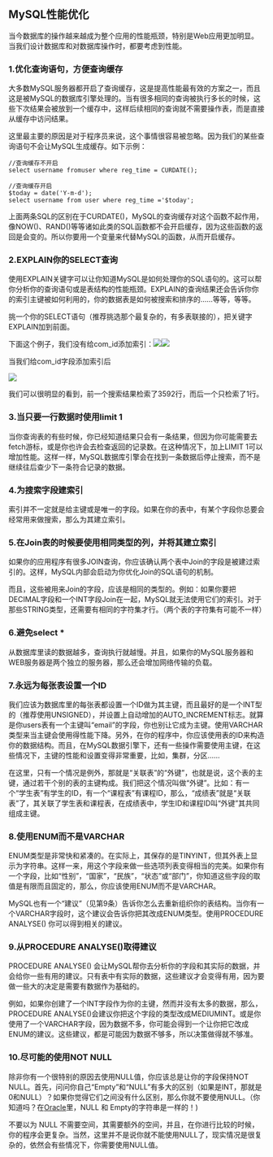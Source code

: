 ## MySQL性能优化　　

当今数据库的操作越来越成为整个应用的性能瓶颈，特别是Web应用更加明显。当我们设计数据库和对数据库操作时，都要考虑到性能。

### 1.优化查询语句，方便查询缓存

大多数MySQL服务器都开启了查询缓存，这是提高性能最有效的方案之一，而且这是被MySQL的数据库引擎处理的。当有很多相同的查询被执行多长的时候，这些下次结果会被放到一个缓存中，这样后续相同的查询就不需要操作表，而是直接从缓存中访问结果。

这里最主要的原因是对于程序员来说，这个事情很容易被忽略。因为我们的某些查询语句不会让MySQL生成缓存。如下示例：

```
//查询缓存不开启
select username fromuser where reg_time = CURDATE();

//查询缓存开启
$today = date('Y-m-d');
select username from user where reg_time ='$today';
```

上面两条SQL的区别在于CURDATE\(\)，MySQL的查询缓存对这个函数不起作用，像NOW\(\)、RAND\(\)等等诸如此类的SQL函数都不会开启缓存，因为这些函数的返回是会变的。所以你要用一个变量来代替MySQL的函数，从而开启缓存。

### 2.**EXPLAIN你的SELECT查询**

使用EXPLAIN关键字可以让你知道MySQL是如何处理你的SQL语句的。这可以帮你分析你的查询语句或是表结构的性能瓶颈。EXPLAIN的查询结果还会告诉你你的索引主键被如何利用的，你的数据表是如何被搜索和排序的……等等，等等。

挑一个你的SELECT语句（推荐挑选那个最复杂的，有多表联接的），把关键字EXPLAIN加到前面。

下面这个例子，我们没有给com\_id添加索引：![](http://images2015.cnblogs.com/blog/1022098/201612/1022098-20161230190744726-1300343072.png)![](http://images2015.cnblogs.com/blog/1022098/201612/1022098-20161230190931695-1482338732.png)

当我们给com\_id字段添加索引后

![](http://images2015.cnblogs.com/blog/1022098/201612/1022098-20161230191033132-1794288624.png)

我们可以很明显的看到，前一个搜索结果检索了3592行，而后一个只检索了1行。

### 3.当只要一行数据时使用limit 1

当你查询表的有些时候，你已经知道结果只会有一条结果，但因为你可能需要去fetch游标，或是你也许会去检查返回的记录数。在这种情况下，加上LIMIT 1可以增加性能。这样一样，MySQL数据库引擎会在找到一条数据后停止搜索，而不是继续往后查少下一条符合记录的数据。

### **4.为搜索字段建索引**

索引并不一定就是给主键或是唯一的字段。如果在你的表中，有某个字段你总要会经常用来做搜索，那么为其建立索引。

### 5.在Join表的时候要使用相同类型的列，并将其建立索引

如果你的应用程序有很多JOIN查询，你应该确认两个表中Join的字段是被建过索引的。这样，MySQL内部会启动为你优化Join的SQL语句的机制。

而且，这些被用来Join的字段，应该是相同的类型的。例如：如果你要把DECIMAL字段和一个INT字段Join在一起，MySQL就无法使用它们的索引。对于那些STRING类型，还需要有相同的字符集才行。（两个表的字符集有可能不一样）

### 6.避免select \*

从数据库里读的数据越多，查询执行就越慢。并且，如果你的MySQL服务器和WEB服务器是两个独立的服务器，那么还会增加网络传输的负载。

### 7.永远为每张表设置一个ID

我们应该为数据库里的每张表都设置一个ID做为其主键，而且最好的是一个INT型的（推荐使用UNSIGNED），并设置上自动增加的AUTO\_INCREMENT标志。就算是你users表有一个主键叫“email”的字段，你也别让它成为主键。使用VARCHAR类型来当主键会使用得性能下降。另外，在你的程序中，你应该使用表的ID来构造你的数据结构。而且，在MySQL数据引擎下，还有一些操作需要使用主键，在这些情况下，主键的性能和设置变得非常重要，比如，集群，分区……

在这里，只有一个情况是例外，那就是“关联表”的“外键”，也就是说，这个表的主键，通过若干个别的表的主键构成。我们把这个情况叫做“外键”。比如：有一个“学生表”有学生的ID，有一个“课程表”有课程ID，那么，“成绩表”就是“关联表”了，其关联了学生表和课程表，在成绩表中，学生ID和课程ID叫“外键”其共同组成主键。

### 8.**使用ENUM而不是VARCHAR**

ENUM类型是非常快和紧凑的。在实际上，其保存的是TINYINT，但其外表上显示为字符串。这样一来，用这个字段来做一些选项列表变得相当的完美。如果你有一个字段，比如“性别”，“国家”，“民族”，“状态”或“部门”，你知道这些字段的取值是有限而且固定的，那么，你应该使用ENUM而不是VARCHAR。

MySQL也有一个“建议”（见第9条）告诉你怎么去重新组织你的表结构。当你有一个VARCHAR字段时，这个建议会告诉你把其改成ENUM类型。使用PROCEDURE ANALYSE\(\) 你可以得到相关的建议。

### 9.**从PROCEDURE ANALYSE\(\)取得建议**

PROCEDURE ANALYSE\(\) 会让MySQL帮你去分析你的字段和其实际的数据，并会给你一些有用的建议。只有表中有实际的数据，这些建议才会变得有用，因为要做一些大的决定是需要有数据作为基础的。

例如，如果你创建了一个INT字段作为你的主键，然而并没有太多的数据，那么，PROCEDURE ANALYSE\(\)会建议你把这个字段的类型改成MEDIUMINT。或是你使用了一个VARCHAR字段，因为数据不多，你可能会得到一个让你把它改成ENUM的建议。这些建议，都是可能因为数据不够多，所以决策做得就不够准。

### 10.**尽可能的使用NOT NULL**

除非你有一个很特别的原因去使用NULL值，你应该总是让你的字段保持NOT NULL。首先，问问你自己“Empty”和“NULL”有多大的区别（如果是INT，那就是0和NULL）？如果你觉得它们之间没有什么区别，那么你就不要使用NULL。（你知道吗？在[Oracle](http://lib.csdn.net/base/oracle)里，NULL 和 Empty的字符串是一样的！\)

不要以为 NULL 不需要空间，其需要额外的空间，并且，在你进行比较的时候，你的程序会更复杂。当然，这里并不是说你就不能使用NULL了，现实情况是很复杂的，依然会有些情况下，你需要使用NULL值。



